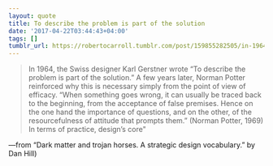 ```yaml
---
layout: quote
title: To describe the problem is part of the solution
date: '2017-04-22T03:44:43+04:00'
tags: []
tumblr_url: https://robertocarroll.tumblr.com/post/159855282505/in-1964-the-swiss-designer-karl-gerstner-wrote
---
```

<blockquote>In 1964, the Swiss designer Karl Gerstner wrote “To describe the problem is part of the solution.” A few years later, Norman Potter reinforced why this is necessary simply from the point of view of efficacy. “When something goes wrong, it can usually be traced back to the beginning, from the acceptance of false premises. Hence on the one hand the importance of questions, and on the other, of the resourcefulness of attitude that prompts them.” (Norman Potter, 1969) In terms of practice, design’s core&quot;</blockquote>&#8212;from &ldquo;Dark matter and trojan horses. A strategic design vocabulary.&rdquo; by Dan Hill)

